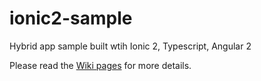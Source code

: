 # ionic2-sample
Hybrid app sample built wtih Ionic 2, Typescript, Angular 2

Please read the [Wiki pages](https://github.com/hantsy/ionic2-sample/wiki) for more details.
